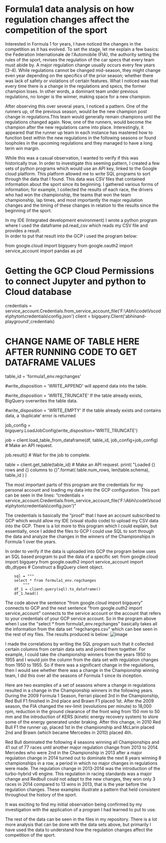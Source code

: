 # Formula1 data analysis on how regulation changes affect the competition of the sport

Interested in Formula 1 for years, I have noticed the changes in the competition as it has evolved.  To set the stage, let me explain a few basics: the Federation Internationale de l'Automobile (FIA), the authority setting the rules of the sport, revises the regulation of the car specs that every team must abide by. A major regulation change usually occurs every few years (3-4). While regulations cannot be changed mid-season, they  might change even year depending on the specifics of the prior season; whether there was lack of safety or violations of certain features. What I noticed was that every time there is a change in the regulations and specs, the former champion loses. In other words, a dominant team under previous regulations, no longer is the winner, making space for a new champion. 

After observing this over several years, I noticed a pattern.  One of the runners up, of the previous season, would be the new champion post change in regulations.This team would generally remain champions until the regulations changed again. Now, one of the runners, would become the champion after the new regulations came into place. Interestingly, it appeared that the runner up team in each instance has mastered how to function best within the new regulations in the following seasons or found loopholes in the upcoming regulations and they managed to have a long term win margin. 

While this was a casual observation, I wanted to verify if this was historically true.  In order to investigate this seeming pattern, I created a few sets of python programs which would use an API key, linked to the Google cloud platform. This platform allowed me to write SQL programs to sort through the data that I found. This data was CSV files that contained information about the sport since its beginning. I gathered various forms of information; for example, I collected the results of each race, the drivers who had won the championship, the teams that won the team championship, lap times, and most importantly the major regulation changes and the timing of these changes in relation to the results since the beginning of the sport. 

In my IDE (Integrated development environment) I wrote a python program where I used the dataframe 
pd.read_csv which reads my CSV file and provides a result.  
In order to put that result into the GCP i used the program below:

from google.cloud import bigquery
from google.oauth2 import service_account
import pandas as pd
# Getting the GCP Cloud Permissions to connect Jupyter and python to Cloud database
credentials = service_account.Credentials.from_service_account_file('F:\\Abhi\\code\\Vscode\\phyton\\credentials\\config.json')
client = bigquery.Client('abhinand-playground',credentials)
# CHANGE NAME OF TABLE HERE AFTER RUNNING CODE TO GET DATAFRAME VALUES
table_id = 'formula1_env.regchanges'

#write_disposition = 'WRITE_APPEND' will append data into the table.

#write_disposition = 'WRITE_TRUNCATE' If the table already exists, BigQuery overwrites the table data.

#write_disposition = 'WRITE_EMPTY' If the table already exists and contains data, a ‘duplicate’ error is returned

job_config = bigquery.LoadJobConfig(write_disposition='WRITE_TRUNCATE')

job = client.load_table_from_dataframe(df, table_id, job_config=job_config)  # Make an API request.

job.result()  # Wait for the job to complete.

table = client.get_table(table_id)  # Make an API request.
print(
    "Loaded {} rows and {} columns to {}".format(
        table.num_rows, len(table.schema), table_id
    )
)

The most important parts of this program are the credentials for my personal account and loading my data into the GCP configuration. This part can be seen in the lines:
 “credentials = service_account.Credentials.from_service_account_file('F:\\Abhi\\code\\Vscode\\phyton\\credentials\\config.json')” 

The credentials is basically the “proof” that I have an account subscribed to GCP which would allow my IDE (visual studio code) to upload my CSV data into the GCP. There is a lot more to this program which I could explain, but essentially, once I added the files to GCP I could use SQL to sort through the data and analyze the changes in the winners of the Championships in Formula 1 over the years. 

In order to verify if the data is uploaded into GCP the program below uses an SQL based program to pull the data of a specific set: 
         from google.cloud import bigquery
         from google.oauth2 import service_account
        import db_dtypes
          # Construct a BigQuery client object.

        sql = """
        select * from formula1_env.regchanges
            """
        df_1 = client.query(sql).to_dataframe()
        df_1.head()
        
The code above the sentence "from google.cloud import bigquery" connects to GCP and the next sentence "from google.outh2 import service_account" connects to the service account or the account that refers to your credentials of your GCP service account. So in the program above when I use the "select * from formula1_env.regchanges" basically takes all the information from the data set "regchanges.csv" which can bee seen in the rest of my files. The results produced is below: 
![image](https://user-images.githubusercontent.com/117139045/201490363-c9680742-6cc1-47d7-88e9-5f4704d40788.png)


I made the correlations by writing the SQL program such that it collected certain columns from certain data sets and joined them together. For example, I could take the championship winners from the years 1950 to 1955 and I would join the column from the data set with regulation changes from 1950 to 1955. So if there was a significant change in the regulations, then I would see whether there was a change in the Championship winning team, I did this over all the seasons of  Formula 1 since its inception. 

Here are two examples of a set of seasons where a change in regulations resulted in a change in the Championship winners in the following years. During the 2009 Formula 1 Season, Ferrari placed 3rd in the Championship, Red Bull F1 finished in 2nd place and Brawn F1 placed 1st. After the 2009 season,  the FIA changed the  rev-limit (revolutions per minute) to 18,000 rpm, reduction in the ground clearance of the front wing from 150 mm to 50 mm and the introduction of KERS (kinetic energy recovery system) to store some of the energy generated under braking. After this change, in 2010 Red Bull F1 the runner up, placed 1st in the championship and McLarin placed 2nd and Brawn (which became Mercedes in 2010) placed 4th. 

Red Bull dominated the following 4 seasons winning all Championships and 41 out of 77 races until another major regulation change from 2013 to 2014. Mercedes who were 2nd in the Championship in 2013 after a major regulation change in 2014 turned out to dominate the next 8 years winning 8 championships in a row, a period in which no major changes in regulations were made. The regulation change in 2013-2014 was the introduction of the turbo-hybrid v6 engine. This regulation in racing standards was a major change and Redbull could not adapt to the new changes, they won only 3 races in 2014 compared to 13 wins in 2013, that is the year before the regulation changes. These examples illustrate a pattern that held consistent throughout the history of the sport. 

It was exciting to find my initial observation being confirmed by my investigation with the application of a program I had learned to put to use. 

The rest of the data can be seen in the files in my repository. There is a lot more analysis that can be done with the data sets above, but primarily I have used the data to understand how the regulation changes affect the competition of the sport. 

